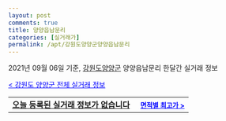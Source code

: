 ```yaml
---
layout: post
comments: true
title: 양양읍남문리
categories: [실거래가]
permalink: /apt/강원도양양군양양읍남문리
---
```


2021년 09월 06일 기준, <a href="/apt/강원도양양군">강원도양양군</a> 양양읍남문리 한달간 실거래 정보

<a style="color: blue;" href="/apt/강원도양양군">< 강원도 양양군 전체 실거래 정보</a>
<!---- start ---->
<table>
  <tr>
    <td colspan="4" style="font-weight: bold;"><a href="/apt/강원도양양군양양읍남문리{name_without_space}">오늘 등록된 실거래 정보가 없습니다</a> &nbsp;&nbsp;&nbsp; <a style="color: blue; font-size: smaller;" href="/apt/강원도양양군양양읍남문리{name_without_space}">면적별 최고가 ></a></td>
  </tr>
    
</table>
<!---- end ---->
    